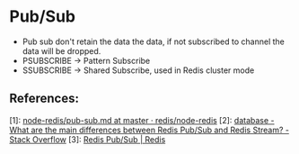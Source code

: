 # Pub/Sub

- Pub sub don't retain the data the data, if not subscribed to channel the data will be dropped.
- PSUBSCRIBE -> Pattern Subscribe
- SSUBSCRIBE -> Shared Subscribe, used in Redis cluster mode

## References:

[1]: [node-redis/pub-sub.md at master · redis/node-redis](https://github.com/redis/node-redis/blob/master/docs/pub-sub.md)
[2]: [database - What are the main differences between Redis Pub/Sub and Redis Stream? - Stack Overflow](https://stackoverflow.com/questions/59540563/what-are-the-main-differences-between-redis-pub-sub-and-redis-stream)
[3]: [Redis Pub/Sub | Redis](https://redis.io/docs/manual/pubsub/)